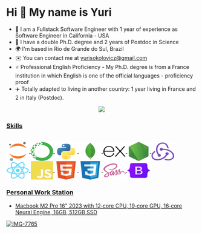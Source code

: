 Hi 👋 My name is Yuri
==========================

* 🧠 I am a Fullstack Software Engineer with 1 year of experience as Software Engineer in California - USA
* 🚀 I have a double Ph.D. degree and 2 years of Postdoc in Science
* 🌍 I'm based in Rio de Grande do Sul, Brazil
* ✉️ You can contact me at yurisokolovicz@gmail.com
* ⭐ Professional English Proficiency - My Ph.D. degree is from a France institution in which English is one of the official languages - proficiency proof
* ✈️ Totally adapted to living in another country: 1 year living in France and 2 in Italy (Postdoc). 


<div align="center">
  <a href="https://github.com/yurisokolovicz">
  <img height="180em" src="https://github-readme-stats.vercel.app/api/top-langs/?username=yurisokolovicz&layout=compact&langs_count=7&theme=dracula"/>
</div>

### Skills
  
<div style="display: inline_block"><br>
  <img align="center" alt="Yuri-jupyter" height="50" width="60" src="https://raw.githubusercontent.com/devicons/devicon/master/icons/jupyter/jupyter-original.svg">
  <img align="center" alt="Yuri-anaconda" height="50" width="60" src="https://raw.githubusercontent.com/devicons/devicon/master/icons/anaconda/anaconda-original.svg">
  <img align="center" alt="Yuri-python" height="50" width="60" src="https://raw.githubusercontent.com/devicons/devicon/master/icons/python/python-original.svg">
  <img align="center" alt="Yuri-mongoDB" height="50" width="60" src="https://raw.githubusercontent.com/devicons/devicon/master/icons/mongodb/mongodb-original.svg">
  <img align="center" alt="Yuri-express" height="50" width="60" src="https://raw.githubusercontent.com/devicons/devicon/master/icons/express/express-original.svg">
  <img align="center" alt="Yuri-node" height="50" width="60" src="https://raw.githubusercontent.com/devicons/devicon/master/icons/nodejs/nodejs-original.svg">
  <img align="center" alt="Yuri-redux" height="50" width="60" src="https://raw.githubusercontent.com/devicons/devicon/master/icons/redux/redux-original.svg">
  <img align="center" alt="Yuri-react" height="50" width="60" src="https://raw.githubusercontent.com/devicons/devicon/master/icons/react/react-original.svg">
  <img align="center" alt="Yuri-Js" height="50" width="60" src="https://raw.githubusercontent.com/devicons/devicon/master/icons/javascript/javascript-plain.svg">
  <img align="center" alt="Yuri-HTML" height="50" width="60" src="https://raw.githubusercontent.com/devicons/devicon/master/icons/html5/html5-original.svg">
  <img align="center" alt="Yuri-CSS" height="50" width="60" src="https://raw.githubusercontent.com/devicons/devicon/master/icons/css3/css3-original.svg">
  <img align="center" alt="Yuri-sass" height="50" width="60" src="https://raw.githubusercontent.com/devicons/devicon/master/icons/sass/sass-original.svg">
  <img align="center" alt="Rafa-bootstrap" height="50" width="60" src="https://raw.githubusercontent.com/devicons/devicon/master/icons/bootstrap/bootstrap-original.svg">
</div>
  
  ### Personal Work Station
  * Macbook M2 Pro 16" 2023 with 12‑core CPU, 19‑core GPU, 16‑core Neural Engine, 16GB, 512GB SSD
  
![IMG-7765](https://github.com/yurisokolovicz/yurisokolovicz/assets/121908988/9ba4e519-a523-47fd-b601-6bc731a53c01)




